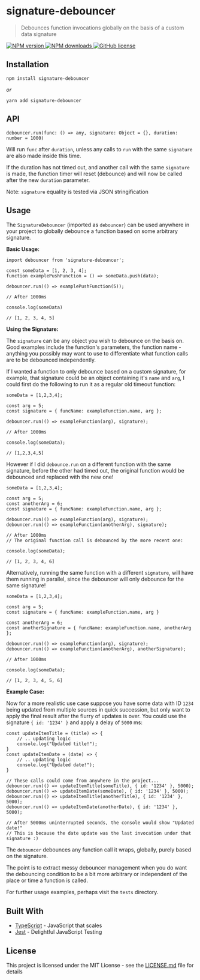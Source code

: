 # signature-debouncer

> Debounces function invocations globally on the basis of a custom data signature

<p>
  <a href="https://www.npmjs.com/package/signature-debouncer"><img src="https://img.shields.io/npm/v/signature-debouncer/latest.svg?style=flat-square" alt="NPM version" /> </a>
  <a href="https://www.npmjs.com/package/signature-debouncer"><img src="https://img.shields.io/npm/dm/signature-debouncer.svg?style=flat-square" alt="NPM downloads"/> </a>
  <a href="https://github.com/ethanhusband/signature-debouncer/blob/main/LICENSE.md"><img src="https://img.shields.io/npm/l/signature-debouncer.svg?style=flat-square" alt="GitHub license"/> </a>
</p>

## Installation

```npm install signature-debouncer```

*or*

```yarn add signature-debouncer```

## API

`debouncer.run(func: () => any, signature: Object = {}, duration: number = 1000)`

Will run `func` after `duration`, unless any calls to `run` with the same `signature` are also made inside this time.

If the duration has not timed out, and another call with the same `signature` is made, the function timer will reset (debounce) and will now be called after the new `duration` parameter.

Note: `signature` equality is tested via JSON stringification

## Usage

The `SignatureDebouncer` (imported as `debouncer`) can be used anywhere in your project to globally debounce a function based on some arbitrary signature. 

**Basic Usage:**

```
import debouncer from 'signature-debouncer';

const someData = [1, 2, 3, 4];
function examplePushFunction = () => someData.push(data);

debouncer.run(() => examplePushFunction(5));

// After 1000ms

console.log(someData)

// [1, 2, 3, 4, 5]

```

**Using the Signature:**

The `signature` can be any object you wish to debounce on the basis on. Good examples include the function's parameters, the function name - anything you possibly may want to use to differentiate what function calls are to be debounced independently.

If I wanted a function to only debounce based on a custom signature, for example, that signature could be an object containing it's `name` and `arg`, I could first do the following to run it as a regular old timeout function:

```
someData = [1,2,3,4];

const arg = 5;
const signature = { funcName: exampleFunction.name, arg };

debouncer.run(() => exampleFunction(arg), signature);

// After 1000ms

console.log(someData);

// [1,2,3,4,5]
```

However if I did `debounce.run` on a different function with the same signature, before the other had timed out, the original function would be debounced and replaced with the new one!

```
someData = [1,2,3,4];

const arg = 5;
const anotherArg = 6;
const signature = { funcName: exampleFunction.name, arg };

debouncer.run(() => exampleFunction(arg), signature);
debouncer.run(() => exampleFunction(anotherArg), signature);

// After 1000ms
// The original function call is debounced by the more recent one:

console.log(someData);

// [1, 2, 3, 4, 6]
```

Alternatively, running the same function with a different `signature`, will have them running in parallel, since the debouncer will only debounce for the same signature!

```
someData = [1,2,3,4];

const arg = 5;
const signature = { funcName: exampleFunction.name, arg }

const anotherArg = 6;
const anotherSignature = { funcName: exampleFunction.name, anotherArg };

debouncer.run(() => exampleFunction(arg), signature);
debouncer.run(() => exampleFunction(anotherArg), anotherSignature);

// After 1000ms

console.log(someData);

// [1, 2, 3, 4, 5, 6]
```

**Example Case:**

Now for a more realistic use case suppose you have some data with ID `1234` being updated from multiple sources in quick succession, but only want to apply the final result after the flurry of updates is over. You could use the signature `{ id: '1234' }` and apply a delay of `5000` ms:
```
const updateItemTitle = (title) => {
    // .. updating logic
    console.log("Updated title!");
}
const updateItemDate = (date) => {
    // .. updating logic
    console.log("Updated date!");
}

// These calls could come from anywhere in the project...
debouncer.run(() => updateItemTitle(someTitle), { id: '1234' }, 5000);
debouncer.run(() => updateItemDate(someDate), { id: '1234' }, 5000);
debouncer.run(() => updateItemTitle(anotherTitle), { id: '1234' }, 5000);
debouncer.run(() => updateItemDate(anotherDate), { id: '1234' }, 5000);

// After 5000ms uninterrupted seconds, the console would show "Updated date!"
// This is because the date update was the last invocation under that signature :)
```

The `debouncer` debounces any function call it wraps, globally, purely based on the signature. 

The point is to extract messy debouncer management when you do want the debouncing condition to be a bit more arbitrary or independent of the place or time a function is called.

For further usage examples, perhaps visit the `tests` directory.

## Built With

- [TypeScript](https://www.typescriptlang.org/) - JavaScript that scales
- [Jest](https://jestjs.io/) - Delightful JavaScript Testing

## License

This project is licensed under the MIT License - see the [LICENSE.md](LICENSE.md) file for details

